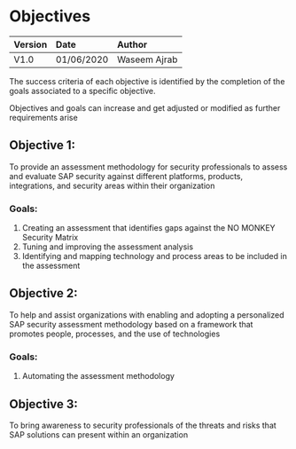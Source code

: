 # Objectives

|Version|Date|Author|
|:--|:--|:--|
|V1.0|01/06/2020|Waseem Ajrab|

The success criteria of each objective is identified by the completion of the goals associated to a specific objective.

Objectives and goals can increase and get adjusted or modified as further requirements arise


## Objective 1:

To provide an assessment methodology for security professionals to assess and evaluate SAP security against different platforms, products, integrations, and security areas within their organization

### Goals:
1. Creating an assessment that identifies gaps against the NO MONKEY Security Matrix
2. Tuning and improving the assessment analysis
3. Identifying and mapping technology and process areas to be included in the assessment

## Objective 2:
To help and assist organizations with enabling and adopting a personalized SAP security assessment methodology based on a framework that promotes people, processes, and the use of technologies

### Goals:
1. Automating the assessment methodology

## Objective 3:
To bring awareness to security professionals of the threats and risks that SAP solutions can present within an organization
